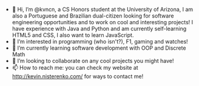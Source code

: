 - 👋 Hi, I’m @kvncn, a CS Honors student at the University of Arizona, I am also a Portuguese and Brazilian dual-citizen looking 
     for software engineering opportunities and to work on cool and interesting projects! I have experience with Java and Python and 
     am currently self-learning HTML5 and CSS, I also want to learn JavaScript.
- 👀 I’m interested in programming (who isn't?), F1, gaming and watches!
- 🌱 I’m currently learning software development with OOP and Discrete Math
- 💞️ I’m looking to collaborate on any cool projects you might have!
- 📫 How to reach me: you can check my website at http://kevin.nisterenko.com/ for ways to contact me!

<!---
kvncn/kvncn is a ✨ special ✨ repository because its `README.md` (this file) appears on your GitHub profile.
You can click the Preview link to take a look at your changes.
--->
